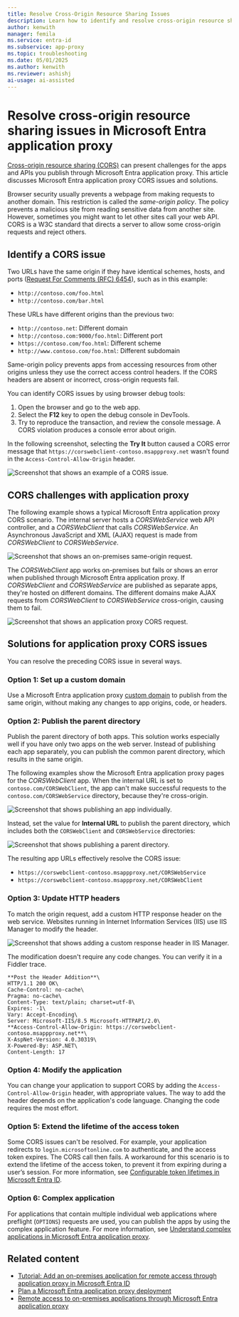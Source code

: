 ```yaml
---
title: Resolve Cross-Origin Resource Sharing Issues
description: Learn how to identify and resolve cross-origin resource sharing (CORS) issues in Microsoft Entra application proxy.
author: kenwith
manager: femila
ms.service: entra-id
ms.subservice: app-proxy
ms.topic: troubleshooting
ms.date: 05/01/2025
ms.author: kenwith
ms.reviewer: ashishj
ai-usage: ai-assisted
---
```


# Resolve cross-origin resource sharing issues in Microsoft Entra application proxy

[Cross-origin resource sharing (CORS)](https://www.w3.org/TR/cors/) can present challenges for the apps and APIs you publish through Microsoft Entra application proxy. This article discusses Microsoft Entra application proxy CORS issues and solutions.

Browser security usually prevents a webpage from making requests to another domain. This restriction is called the *same-origin policy*. The policy prevents a malicious site from reading sensitive data from another site. However, sometimes you might want to let other sites call your web API. CORS is a W3C standard that directs a server to allow some cross-origin requests and reject others.

## Identify a CORS issue

Two URLs have the same origin if they have identical schemes, hosts, and ports ([Request For Comments (RFC) 6454](https://tools.ietf.org/html/rfc6454)), such as in this example:

- `http://contoso.com/foo.html`
- `http://contoso.com/bar.html`

These URLs have different origins than the previous two:

- `http://contoso.net`: Different domain
- `http://contoso.com:9000/foo.html`: Different port
- `https://contoso.com/foo.html`: Different scheme
- `http://www.contoso.com/foo.html`: Different subdomain

Same-origin policy prevents apps from accessing resources from other origins unless they use the correct access control headers. If the CORS headers are absent or incorrect, cross-origin requests fail.

You can identify CORS issues by using browser debug tools:

1. Open the browser and go to the web app.
1. Select the **F12** key to open the debug console in DevTools.
1. Try to reproduce the transaction, and review the console message. A CORS violation produces a console error about origin.

In the following screenshot, selecting the **Try It** button caused a CORS error message that `https://corswebclient-contoso.msappproxy.net` wasn't found in the `Access-Control-Allow-Origin` header.

![Screenshot that shows an example of a CORS issue.](./media/application-proxy-understand-cors-issues/image3.png)

## CORS challenges with application proxy

The following example shows a typical Microsoft Entra application proxy CORS scenario. The internal server hosts a *CORSWebService* web API controller, and a *CORSWebClient* that calls *CORSWebService*. An Asynchronous JavaScript and XML (AJAX) request is made from *CORSWebClient* to *CORSWebService*.

![Screenshot that shows an on-premises same-origin request.](./media/application-proxy-understand-cors-issues/image1.png)

The *CORSWebClient* app works on-premises but fails or shows an error when published through Microsoft Entra application proxy. If *CORSWebClient* and *CORSWebService* are published as separate apps, they're hosted on different domains. The different domains make AJAX requests from *CORSWebClient* to *CORSWebService* cross-origin, causing them to fail.

![Screenshot that shows an application proxy CORS request.](./media/application-proxy-understand-cors-issues/image2.png)

## Solutions for application proxy CORS issues

You can resolve the preceding CORS issue in several ways.

### Option 1: Set up a custom domain

Use a Microsoft Entra application proxy [custom domain](how-to-configure-custom-domain.md) to publish from the same origin, without making any changes to app origins, code, or headers.

### Option 2: Publish the parent directory

Publish the parent directory of both apps. This solution works especially well if you have only two apps on the web server. Instead of publishing each app separately, you can publish the common parent directory, which results in the same origin.

The following examples show the Microsoft Entra application proxy pages for the *CORSWebClient* app. When the internal URL is set to `contoso.com/CORSWebClient`, the app can't make successful requests to the `contoso.com/CORSWebService` directory, because they're cross-origin.

![Screenshot that shows publishing an app individually.](./media/application-proxy-understand-cors-issues/image4.png)

Instead, set the value for **Internal URL** to publish the parent directory, which includes both the `CORSWebClient` and `CORSWebService` directories:

![Screenshot that shows publishing a parent directory.](./media/application-proxy-understand-cors-issues/image5.png)

The resulting app URLs effectively resolve the CORS issue:

- `https://corswebclient-contoso.msappproxy.net/CORSWebService`
- `https://corswebclient-contoso.msappproxy.net/CORSWebClient`

### Option 3: Update HTTP headers

To match the origin request, add a custom HTTP response header on the web service. Websites running in Internet Information Services (IIS) use IIS Manager to modify the header.

![Screenshot that shows adding a custom response header in IIS Manager.](./media/application-proxy-understand-cors-issues/image6.png)

The modification doesn't require any code changes. You can verify it in a Fiddler trace.

```http
**Post the Header Addition**\
HTTP/1.1 200 OK\
Cache-Control: no-cache\
Pragma: no-cache\
Content-Type: text/plain; charset=utf-8\
Expires: -1\
Vary: Accept-Encoding\
Server: Microsoft-IIS/8.5 Microsoft-HTTPAPI/2.0\
**Access-Control-Allow-Origin: https://corswebclient-contoso.msappproxy.net**\
X-AspNet-Version: 4.0.30319\
X-Powered-By: ASP.NET\
Content-Length: 17
```

### Option 4: Modify the application

You can change your application to support CORS by adding the `Access-Control-Allow-Origin` header, with appropriate values. The way to add the header depends on the application's code language. Changing the code requires the most effort.

### Option 5: Extend the lifetime of the access token

Some CORS issues can't be resolved. For example, your application redirects to `login.microsoftonline.com` to authenticate, and the access token expires. The CORS call then fails. A workaround for this scenario is to extend the lifetime of the access token, to prevent it from expiring during a user’s session. For more information, see [Configurable token lifetimes in Microsoft Entra ID](~/identity-platform/configurable-token-lifetimes.md).

### Option 6: Complex application

For applications that contain multiple individual web applications where preflight (`OPTIONS`) requests are used, you can publish the apps by using the complex application feature. For more information, see [Understand complex applications in Microsoft Entra application proxy](application-proxy-configure-complex-application.md).

## Related content

- [Tutorial: Add an on-premises application for remote access through application proxy in Microsoft Entra ID](~/identity/app-proxy/application-proxy-add-on-premises-application.md)
- [Plan a Microsoft Entra application proxy deployment](conceptual-deployment-plan.md)
- [Remote access to on-premises applications through Microsoft Entra application proxy](overview-what-is-app-proxy.md)
